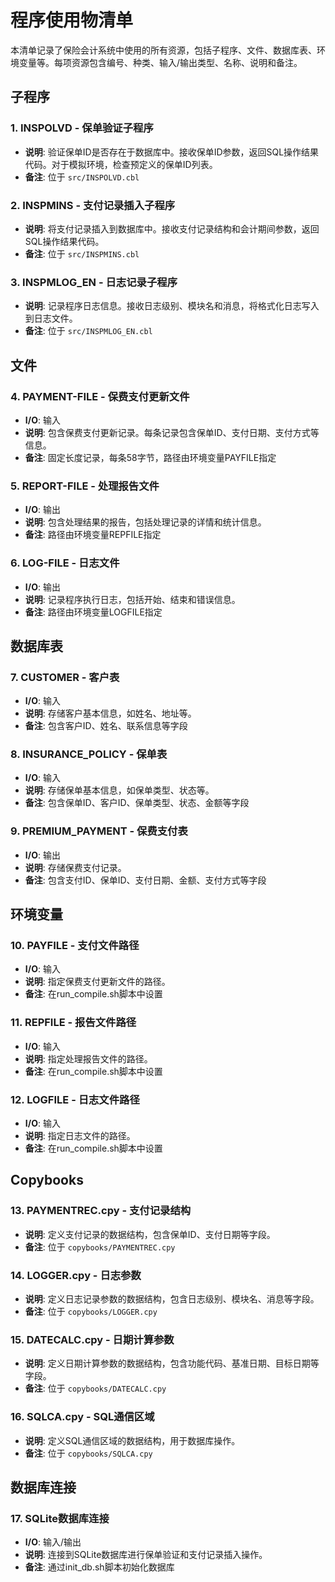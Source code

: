 # 程序使用物清单

本清单记录了保险会计系统中使用的所有资源，包括子程序、文件、数据库表、环境变量等。每项资源包含编号、种类、输入/输出类型、名称、说明和备注。

## 子程序

### 1. **INSPOLVD - 保单验证子程序**
- **说明**: 验证保单ID是否存在于数据库中。接收保单ID参数，返回SQL操作结果代码。对于模拟环境，检查预定义的保单ID列表。
- **备注**: 位于 `src/INSPOLVD.cbl`

### 2. **INSPMINS - 支付记录插入子程序**
- **说明**: 将支付记录插入到数据库中。接收支付记录结构和会计期间参数，返回SQL操作结果代码。
- **备注**: 位于 `src/INSPMINS.cbl`

### 3. **INSPMLOG_EN - 日志记录子程序**
- **说明**: 记录程序日志信息。接收日志级别、模块名和消息，将格式化日志写入到日志文件。
- **备注**: 位于 `src/INSPMLOG_EN.cbl`

## 文件

### 4. **PAYMENT-FILE - 保费支付更新文件**
- **I/O**: 输入
- **说明**: 包含保费支付更新记录。每条记录包含保单ID、支付日期、支付方式等信息。
- **备注**: 固定长度记录，每条58字节，路径由环境变量PAYFILE指定

### 5. **REPORT-FILE - 处理报告文件**
- **I/O**: 输出
- **说明**: 包含处理结果的报告，包括处理记录的详情和统计信息。
- **备注**: 路径由环境变量REPFILE指定

### 6. **LOG-FILE - 日志文件**
- **I/O**: 输出
- **说明**: 记录程序执行日志，包括开始、结束和错误信息。
- **备注**: 路径由环境变量LOGFILE指定

## 数据库表

### 7. **CUSTOMER - 客户表**
- **I/O**: 输入
- **说明**: 存储客户基本信息，如姓名、地址等。
- **备注**: 包含客户ID、姓名、联系信息等字段

### 8. **INSURANCE_POLICY - 保单表**
- **I/O**: 输入
- **说明**: 存储保单基本信息，如保单类型、状态等。
- **备注**: 包含保单ID、客户ID、保单类型、状态、金额等字段

### 9. **PREMIUM_PAYMENT - 保费支付表**
- **I/O**: 输出
- **说明**: 存储保费支付记录。
- **备注**: 包含支付ID、保单ID、支付日期、金额、支付方式等字段

## 环境变量

### 10. **PAYFILE - 支付文件路径**
- **I/O**: 输入
- **说明**: 指定保费支付更新文件的路径。
- **备注**: 在run_compile.sh脚本中设置

### 11. **REPFILE - 报告文件路径**
- **I/O**: 输入
- **说明**: 指定处理报告文件的路径。
- **备注**: 在run_compile.sh脚本中设置

### 12. **LOGFILE - 日志文件路径**
- **I/O**: 输入
- **说明**: 指定日志文件的路径。
- **备注**: 在run_compile.sh脚本中设置

## Copybooks

### 13. **PAYMENTREC.cpy - 支付记录结构**
- **说明**: 定义支付记录的数据结构，包含保单ID、支付日期等字段。
- **备注**: 位于 `copybooks/PAYMENTREC.cpy`

### 14. **LOGGER.cpy - 日志参数**
- **说明**: 定义日志记录参数的数据结构，包含日志级别、模块名、消息等字段。
- **备注**: 位于 `copybooks/LOGGER.cpy`

### 15. **DATECALC.cpy - 日期计算参数**
- **说明**: 定义日期计算参数的数据结构，包含功能代码、基准日期、目标日期等字段。
- **备注**: 位于 `copybooks/DATECALC.cpy`

### 16. **SQLCA.cpy - SQL通信区域**
- **说明**: 定义SQL通信区域的数据结构，用于数据库操作。
- **备注**: 位于 `copybooks/SQLCA.cpy`

## 数据库连接

### 17. **SQLite数据库连接**
- **I/O**: 输入/输出
- **说明**: 连接到SQLite数据库进行保单验证和支付记录插入操作。
- **备注**: 通过init_db.sh脚本初始化数据库 